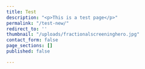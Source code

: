 ```yaml
---
title: Test
description: "<p>This is a test page</p>"
permalink: "/test-new/"
redirect_to: ''
thumbnail: "/uploads/fractionalscreeninghero.jpg"
contact_form: false
page_sections: []
published: false

---
```

